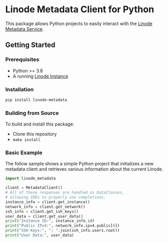 # Linode Metadata Client for Python

This package allows Python projects to easily interact with the [Linode Metadata Service](https://www.linode.com/docs/products/compute/compute-instances/guides/metadata/?tabs=linode-api).

## Getting Started

### Prerequisites 

- Python >= 3.8
- A running [Linode Instance](https://www.linode.com/docs/api/linode-instances/)

### Installation

```bash
pip install linode-metadata
```

### Building from Source
To build and install this package:

- Clone this repository
- `make install`

### Basic Example

The follow sample shows a simple Python project that initializes a new metadata client and retrieves various information
about the current Linode.


```python
import linode_metadata

client = MetadataClient()
# All of these responses are handled as DataClasses,
# allowing IDEs to properly use completions.
instance_info = client.get_instance()
network_info = client.get_network()
ssh_info = client.get_ssh_keys()
user_data = client.get_user_data()
print("Instance ID:", instance_info.id)
print("Public IPv4:", network_info.ipv4.public[0])
print("SSH Keys:", "; ".join(ssh_info.users.root))
print("User Data:", user_data)
```